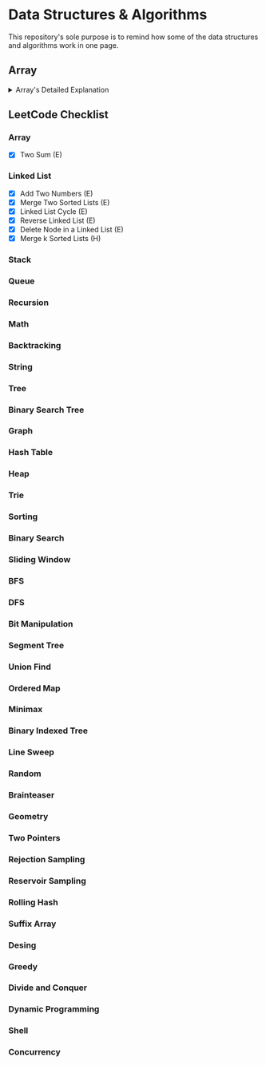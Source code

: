 # Data Structures & Algorithms

This repository's sole purpose is to remind how some of the data structures and algorithms work in one page.

## Array
<details><summary>Array's Detailed Explanation</summary>
  
### Properties of Array
* Array can store data of specified data type
* It has **contiguous** memory location
* Every "cell" of an array has unique index
* Index starts with 0 instead of 1
* Size of array needs to be specified mendatorily and cannot be modified.

### Definition of Array
Array is a datastructure consisting of a collection of elements, each identified by array index. An array is stored such that the position of each element can be computed from its index cell by a mathematical formula.
* **One Dimensional Array** -> arr[col]
* **Two Dimensional Array** -> arr[row][col]
* **Three Dimensional Array** -> arr[depth][row][col]

_Note: **Java** supports upto **255** dimensional array:clap::clap::clap:_

### Time and Space Complexity of 1D Array
Particulars | Time Complexity | Space Complexity
----------- | --------------- | ----------------
Creating an empty array | O(1) | O(N)
Inserting a value in an array | O(1) | O(1)
Traversing a given array | O(N) | O(1)
Accessing given cell number | O(1) | O(1)
Searching a given value | O(N) | O(1)
Deleting a cell's value | O(1) | O(1)

### Time and Space Complexity of 2D Array
Particulars | Time Complexity | Space Complexity
----------- | --------------- | -----------------
Creating an array | O(1) | O(MN)
Inserting a value | O(1) | O(1)
Traversing given array | O(MN) | O(1)
Accessing given cell number | O(1) | O(1)
Searching a given value | O(MN) | O(1)
Deleting a given cell's value | O(1) | O(1)

### When to Use / Avoid Array?
#### Use
* When there is a need to store multiple similar type of data
* When random access is regular affair because it only takes O(1)
#### Avoid
* Data to be stored are non-homogenous
* When number of data to be stored is not know in advance

### Array Implementations
* [OneDimensionalArray](https://github.com/yeunyuankuo/Data-Structures-Algorithms/blob/master/Array/OneDimensionalArray.java)
* [TwoDimensionalArray](https://github.com/yeunyuankuo/Data-Structures-Algorithms/blob/master/Array/TwoDimensionalArray.java)
</details>


## LeetCode Checklist
### Array
- [x] Two Sum (E)
### Linked List
- [x] Add Two Numbers (E)
- [x] Merge Two Sorted Lists (E)
- [x] Linked List Cycle (E)
- [x] Reverse Linked List (E)
- [x] Delete Node in a Linked List (E)
- [x] Merge k Sorted Lists (H)
### Stack
### Queue
### Recursion
### Math
### Backtracking
### String
### Tree
### Binary Search Tree
### Graph
### Hash Table
### Heap
### Trie
### Sorting
### Binary Search
### Sliding Window
### BFS
### DFS
### Bit Manipulation
### Segment Tree
### Union Find
### Ordered Map
### Minimax
### Binary Indexed Tree
### Line Sweep
### Random
### Brainteaser
### Geometry
### Two Pointers
### Rejection Sampling
### Reservoir Sampling
### Rolling Hash
### Suffix Array
### Desing
### Greedy
### Divide and Conquer
### Dynamic Programming
### Shell
### Concurrency
